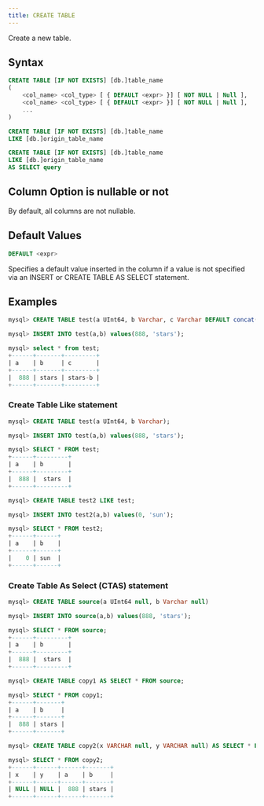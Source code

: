 ```yaml
---
title: CREATE TABLE
---
```


Create a new table.

## Syntax

```sql
CREATE TABLE [IF NOT EXISTS] [db.]table_name
(
    <col_name> <col_type> [ { DEFAULT <expr> }] [ NOT NULL | Null ],
    <col_name> <col_type> [ { DEFAULT <expr> }] [ NOT NULL | Null ],
    ...
)
```
```sql
CREATE TABLE [IF NOT EXISTS] [db.]table_name
LIKE [db.]origin_table_name
```
```sql
CREATE TABLE [IF NOT EXISTS] [db.]table_name
LIKE [db.]origin_table_name
AS SELECT query
```

## Column Option is nullable or not

By default, all columns are not nullable.

## Default Values
```sql
DEFAULT <expr>
```
Specifies a default value inserted in the column if a value is not specified via an INSERT or CREATE TABLE AS SELECT statement.


## Examples

```sql
mysql> CREATE TABLE test(a UInt64, b Varchar, c Varchar DEFAULT concat(b, '-b'));

mysql> INSERT INTO test(a,b) values(888, 'stars');

mysql> select * from test;
+------+-------+---------+
| a    | b     | c       |
+------+-------+---------+
|  888 | stars | stars-b |
+------+-------+---------+
```
### Create Table Like statement
```sql
mysql> CREATE TABLE test(a UInt64, b Varchar);

mysql> INSERT INTO test(a,b) values(888, 'stars');

mysql> SELECT * FROM test;
+------+---------+
| a    | b       |
+------+---------+
|  888 |  stars  |
+------+---------+

mysql> CREATE TABLE test2 LIKE test;

mysql> INSERT INTO test2(a,b) values(0, 'sun');

mysql> SELECT * FROM test2;
+------+------+
| a    | b    |
+------+------+
|    0 | sun  |
+------+------+
```

### Create Table As Select (CTAS) statement

```sql
mysql> CREATE TABLE source(a UInt64 null, b Varchar null)

mysql> INSERT INTO source(a,b) values(888, 'stars');

mysql> SELECT * FROM source;
+------+---------+
| a    | b       |
+------+---------+
|  888 |  stars  |
+------+---------+

mysql> CREATE TABLE copy1 AS SELECT * FROM source;

mysql> SELECT * FROM copy1;
+------+-------+
| a    | b     |
+------+-------+
|  888 | stars |
+------+-------+

mysql> CREATE TABLE copy2(x VARCHAR null, y VARCHAR null) AS SELECT * FROM source;

mysql> SELECT * FROM copy2;
+------+------+------+-------+
| x    | y    | a    | b     |
+------+------+------+-------+
| NULL | NULL |  888 | stars |
+------+------+------+-------+
```

